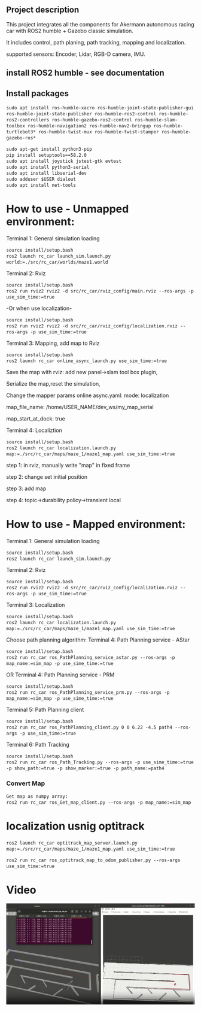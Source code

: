 ## Project description
 This project integrates all the components for Akermann autonomous racing car with ROS2 humble + Gazebo classic simulation.

It includes control, path planing, path tracking, mapping and localization.  

supported sensors: Encoder, Lidar, RGB-D camera, IMU.

## install ROS2 humble - see documentation 

## Install packages
```terminal
sudo apt install ros-humble-xacro ros-humble-joint-state-publisher-gui ros-humble-joint-state-publisher ros-humble-ros2-control ros-humble-ros2-controllers ros-humble-gazebo-ros2-control ros-humble-slam-toolbox ros-humble-navigation2 ros-humble-nav2-bringup ros-humble-turtlebot3* ros-humble-twist-mux ros-humble-twist-stamper ros-humble-gazebo-ros*      
```
```terminal
sudo apt-get install python3-pip
pip install setuptools==58.2.0
sudo apt install joystick jstest-gtk evtest 
sudo apt install python3-serial 
sudo apt install libserial-dev
sudo adduser $USER dialout
sudo apt install net-tools
```

# How to use - Unmapped environment:

Terminal 1: General simulation loading
```terminal
source install/setup.bash
ros2 launch rc_car launch_sim.launch.py world:=./src/rc_car/worlds/maze1.world
```

Terminal 2: Rviz
```terminal
source install/setup.bash
ros2 run rviz2 rviz2 -d src/rc_car/rviz_config/main.rviz --ros-args -p use_sim_time:=true
```
-Or when use localization-

```terminal
source install/setup.bash
ros2 run rviz2 rviz2 -d src/rc_car/rviz_config/localization.rviz --ros-args -p use_sim_time:=true
```

Terminal 3: Mapping, add map to Rviz
```terminal
source install/setup.bash
ros2 launch rc_car online_async_launch.py use_sim_time:=true
```
Save the map with rviz: add new panel->slam tool box plugin, 

Serialize the map,reset the simulation,


Change the mapper params online async.yaml: mode: localization

map_file_name: /home/USER_NAME/dev_ws/my_map_serial


map_start_at_dock: true

Terminal 4: Localiztion
```terminal
source install/setup.bash
ros2 launch rc_car localization.launch.py map:=./src/rc_car/maps/maze_1/maze1_map.yaml use_sim_time:=true
```
step 1: in rviz, manually write "map" in fixed frame

step 2: change set initial position

step 3: add map

step 4: topic->durability policy->transient local

# How to use - Mapped environment:


Terminal 1: General simulation loading
```terminal
source install/setup.bash
ros2 launch rc_car launch_sim.launch.py 
```

Terminal 2: Rviz
```terminal
source install/setup.bash
ros2 run rviz2 rviz2 -d src/rc_car/rviz_config/localization.rviz --ros-args -p use_sim_time:=true
```

Terminal 3: Localization
```terminal
source install/setup.bash
ros2 launch rc_car localization.launch.py map:=./src/rc_car/maps/maze_1/maze1_map.yaml use_sim_time:=true
```

Choose path planning algorithm:
Terminal 4: Path Planning service - AStar
```terminal
source install/setup.bash
ros2 run rc_car ros_PathPlanning_service_astar.py --ros-args -p map_name:=sim_map -p use_sime_time:=true
```
OR
Terminal 4: Path Planning service - PRM
```terminal
source install/setup.bash
ros2 run rc_car ros_PathPlanning_service_prm.py --ros-args -p map_name:=sim_map -p use_sime_time:=true
```

Terminal 5: Path Planning client
```terminal
source install/setup.bash
ros2 run rc_car ros_PathPlanning_client.py 0 0 6.22 -4.5 path4 --ros-args -p use_sim_time:=true 
```
Terminal 6: Path Tracking
```terminal
source install/setup.bash
ros2 run rc_car ros_Path_Tracking.py --ros-args -p use_sime_time:=true -p show_path:=true -p show_marker:=true -p path_name:=path4
```



### Convert Map
```terminal
Get map as numpy array: 
ros2 run rc_car ros_Get_map_client.py --ros-args -p map_name:=sim_map
```


# localization usnig optitrack
```terminal
ros2 launch rc_car optitrack_map_server.launch.py map:=./src/rc_car/maps/maze_1/maze1_map.yaml use_sim_time:=true
```
```terminal
ros2 run rc_car ros_optitrack_map_to_odom_publisher.py --ros-args use_sim_time:=true
```

# Video
[![Watch the video](https://github.com/orimana2020/Autonomous_Vehicle_Simulation/blob/main/Videos/simulation.png)](https://github.com/orimana2020/Autonomous_Vehicle_Simulation/blob/main/Videos/Autonomous%20car%20ROS%2BGazebo.mp4)






<!-- git clone -b humble https://github.com/ros-controls/gazebo_ros2_control -->